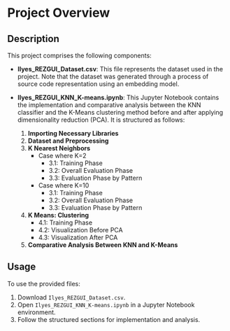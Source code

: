 # Project Overview

## Description

This project comprises the following components:

- **Ilyes_REZGUI_Dataset.csv**:
  This file represents the dataset used in the project. Note that the dataset was generated through a process of source code representation using an embedding model.

- **Ilyes_REZGUI_KNN_K-means.ipynb**:
  This Jupyter Notebook contains the implementation and comparative analysis between the KNN classifier and the K-Means clustering method before and after applying dimensionality reduction (PCA).
  It is structured as follows:

  1. **Importing Necessary Libraries**
  2. **Dataset and Preprocessing**
  3. **K Nearest Neighbors**
     - Case where K=2
       - 3.1: Training Phase
       - 3.2: Overall Evaluation Phase
       - 3.3: Evaluation Phase by Pattern
     - Case where K=10
       - 3.1: Training Phase
       - 3.2: Overall Evaluation Phase
       - 3.3: Evaluation Phase by Pattern
  4. **K Means: Clustering**
     - 4.1: Training Phase
     - 4.2: Visualization Before PCA
     - 4.3: Visualization After PCA
  5. **Comparative Analysis Between KNN and K-Means**

## Usage

To use the provided files:

1. Download `Ilyes_REZGUI_Dataset.csv`.
2. Open `Ilyes_REZGUI_KNN_K-means.ipynb` in a Jupyter Notebook environment.
3. Follow the structured sections for implementation and analysis.




